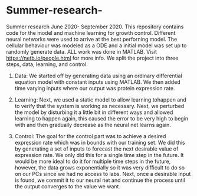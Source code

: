 # Summer-research-
Summer research June 2020- September 2020. This repository contains code for the model and machine learning for growth control.
Different neural networks were used to arrive at the best perforning model. 
The cellular behaviour was modeled as a ODE and a initial model was set up to randomly generate data. ALL work was done in MATLAB.
Visit https://netb.io/people.html for more info.
We split the project into three steps, data, learning, and control. 
1.	Data: We started off by generating data using an ordinary differential equation model with constant inputs using MATLAB. We then added time 
varying inputs where our output was protein expression rate. 

2.	Learning: Next, we used a static model to allow learning tohappen and to verify that the system is working as necessary. Next, we perturbed
the model by disturbing it a little bit in different ways and allowed learning to happen again, this caused the error to be very high to begin 
with and then gradually decrease as the neural net learns again. 

3.	Control: The goal for the control part was to achieve a desired expression rate which was in bounds with our training set. We did this by 
generating a set of inputs to forecast the next desirable value of expression rate. We only did this for a single time step in the future. 
It would be more ideal to do it for multiple time steps in the future, however, the data grows exponentially so it was very difficult to do 
so on our PCs since we had no access to labs. Next, once a desirable input is found, we commit it to our neural net and continue the process 
until the output converges to the value we want.
